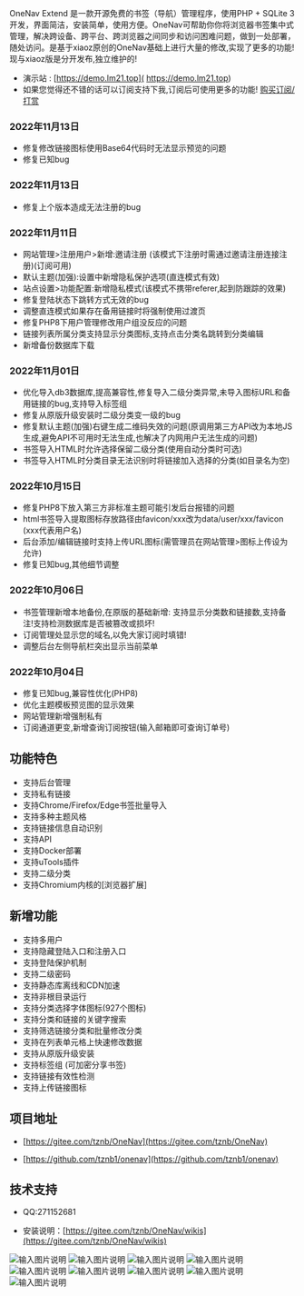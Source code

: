 OneNav Extend  是一款开源免费的书签（导航）管理程序，使用PHP + SQLite 3开发，界面简洁，安装简单，使用方便。OneNav可帮助你你将浏览器书签集中式管理，解决跨设备、跨平台、跨浏览器之间同步和访问困难问题，做到一处部署，随处访问。是基于xiaoz原创的OneNav基础上进行大量的修改,实现了更多的功能!现与xiaoz版是分开发布,独立维护的!


- 演示站 : [https://demo.lm21.top]( https://demo.lm21.top) 
- 如果您觉得还不错的话可以订阅支持下我,订阅后可使用更多的功能! [购买订阅/打赏]( https://gitee.com/tznb/OneNav/wikis/%E8%AE%A2%E9%98%85%E6%9C%8D%E5%8A%A1%E6%8C%87%E5%BC%95)  
### 2022年11月13日
- 修复修改链接图标使用Base64代码时无法显示预览的问题
- 修复已知bug

### 2022年11月13日
- 修复上个版本造成无法注册的bug

### 2022年11月11日
- 网站管理>注册用户>新增:邀请注册 (该模式下注册时需通过邀请注册连接注册)(订阅可用)
- 默认主题(加强):设置中新增隐私保护选项(直连模式有效)
- 站点设置>功能配置:新增隐私模式(该模式不携带referer,起到防跟踪的效果)
- 修复登陆状态下跳转方式无效的bug
- 调整直连模式如果存在备用链接时将强制使用过渡页
- 修复PHP8下用户管理修改用户组没反应的问题
- 链接列表所属分类支持显示分类图标,支持点击分类名跳转到分类编辑
- 新增备份数据库下载

### 2022年11月01日
- 优化导入db3数据库,提高兼容性,修复导入二级分类异常,未导入图标URL和备用链接的bug,支持导入标签组
- 修复从原版升级安装时二级分类变一级的bug
- 修复默认主题(加强)右键生成二维码失效的问题(原调用第三方API改为本地JS生成,避免API不可用时无法生成,也解决了内网用户无法生成的问题)
- 书签导入HTML时允许选择保留二级分类(使用自动分类时可选)
- 书签导入HTML时分类目录无法识别时将链接加入选择的分类(如目录名为空)

### 2022年10月15日
- 修复PHP8下放入第三方非标准主题可能引发后台报错的问题
- html书签导入提取图标存放路径由favicon/xxx改为data/user/xxx/favicon (xxx代表用户名)
- 后台添加/编辑链接时支持上传URL图标(需管理员在网站管理>图标上传设为允许)
- 修复已知bug,其他细节调整

### 2022年10月06日
- 书签管理新增本地备份,在原版的基础新增: 支持显示分类数和链接数,支持备注!支持检测数据库是否被篡改或损坏!
- 订阅管理处显示您的域名,以免大家订阅时填错!
- 调整后台左侧导航栏突出显示当前菜单

### 2022年10月04日
- 修复已知bug,兼容性优化(PHP8)
- 优化主题模板预览图的显示效果
- 网站管理新增强制私有
- 订阅通道更变,新增查询订阅按钮(输入邮箱即可查询订单号)



## 功能特色

* 支持后台管理
* 支持私有链接
* 支持Chrome/Firefox/Edge书签批量导入
* 支持多种主题风格
* 支持链接信息自动识别
* 支持API
* 支持Docker部署
* 支持uTools插件
* 支持二级分类
* 支持Chromium内核的[浏览器扩展]

## 新增功能
- 支持多用户
- 支持隐藏登陆入口和注册入口
- 支持登陆保护机制
- 支持二级密码
- 支持静态库离线和CDN加速
- 支持非根目录运行
- 支持分类选择字体图标(927个图标)
- 支持分类和链接的关键字搜索
- 支持筛选链接分类和批量修改分类
- 支持在列表单元格上快速修改数据
- 支持从原版升级安装
- 支持标签组 (可加密分享书签)
- 支持链接有效性检测
- 支持上传链接图标

## 项目地址

- [https://gitee.com/tznb/OneNav](https://gitee.com/tznb/OneNav)

- [https://github.com/tznb1/onenav](https://github.com/tznb1/onenav)

## 技术支持

- QQ:271152681

- 安装说明：[https://gitee.com/tznb/OneNav/wikis](https://gitee.com/tznb/OneNav/wikis)

![输入图片说明](https://gitee.com/tznb/OneNav/raw/data/picture/1617787025352-bb6e63df-e843-49d4-84e1-680c604f10dc.png)
![输入图片说明](https://gitee.com/tznb/OneNav/raw/data/picture/42ed3ef2c4a50f6d.png)
![输入图片说明](https://gitee.com/tznb/OneNav/raw/data/picture/cba9f1946776a8f0.png)
![输入图片说明](https://gitee.com/tznb/OneNav/raw/data/picture/QQ截图20221006162043.png)
![输入图片说明](https://gitee.com/tznb/OneNav/raw/data/picture/QQ截图20221006162050.png)
![输入图片说明](https://gitee.com/tznb/OneNav/raw/data/picture/QQ截图20221006162057.png)
![输入图片说明](https://gitee.com/tznb/OneNav/raw/data/picture/QQ截图20221006162105.png)
![输入图片说明](https://gitee.com/tznb/OneNav/raw/data/picture/QQ截图20221006162127.png)
![输入图片说明](https://gitee.com/tznb/OneNav/raw/data/picture/QQ截图20221006162135.png)
